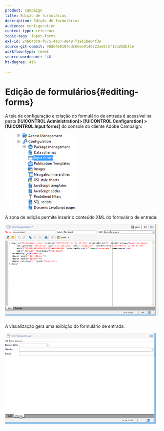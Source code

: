 ```yaml
---
product: campaign
title: Edição de formulários
description: Edição de formulários
audience: configuration
content-type: reference
topic-tags: input-forms
exl-id: 24604dc9-f675-4e37-a848-f1911be84f3e
source-git-commit: 98d646919fedc66ee9145522ad0c5f15b25dbf2e
workflow-type: tm+mt
source-wordcount: '46'
ht-degree: 41%

---
```


# Edição de formulários{#editing-forms}

A tela de configuração e criação do formulário de entrada é acessível na pasta **[!UICONTROL Administration]> [!UICONTROL Configuration] >[!UICONTROL Input forms]** do console do cliente Adobe Campaign:

![](assets/d_ncs_integration_form_arbo.png)

A zona de edição permite inserir o conteúdo XML do formulário de entrada:

![](assets/d_ncs_integration_form_edit.png)

A visualização gera uma exibição do formulário de entrada:

![](assets/d_ncs_integration_form_preview.png)
